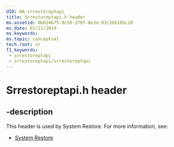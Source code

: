 ```yaml
---
UID: NA:srrestoreptapi
title: Srrestoreptapi.h header
ms.assetid: 0b824675-9c58-370f-8e3e-03c2bb18bc20
ms.date: 01/11/2019
ms.keywords: 
ms.topic: conceptual
tech.root: sr
f1_keywords:
 - srrestoreptapi
 - srrestoreptapi/srrestoreptapi
---
```


# Srrestoreptapi.h header


## -description

This header is used by System Restore. For more information, see:

- [System Restore](../_sr/index.md)

